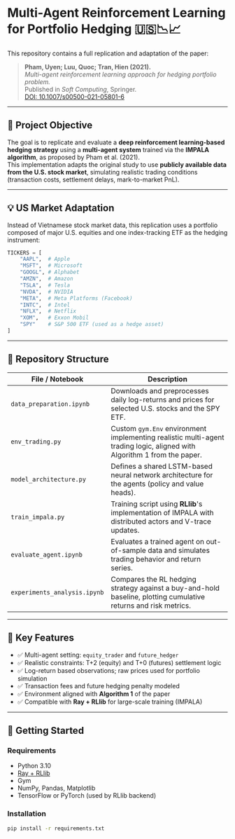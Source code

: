 # Multi-Agent Reinforcement Learning for Portfolio Hedging 🇺🇸📉📈

This repository contains a full replication and adaptation of the paper:

> **Pham, Uyen; Luu, Quoc; Tran, Hien (2021).**  
> *Multi-agent reinforcement learning approach for hedging portfolio problem.*  
> Published in _Soft Computing_, Springer.  
> [DOI: 10.1007/s00500-021-05801-6](https://doi.org/10.1007/s00500-021-05801-6)

---

## 🎯 Project Objective

The goal is to replicate and evaluate a **deep reinforcement learning-based hedging strategy** using a **multi-agent system** trained via the **IMPALA algorithm**, as proposed by Pham et al. (2021).  
This implementation adapts the original study to use **publicly available data from the U.S. stock market**, simulating realistic trading conditions (transaction costs, settlement delays, mark-to-market PnL).

---

## 💡 US Market Adaptation

Instead of Vietnamese stock market data, this replication uses a portfolio composed of major U.S. equities and one index-tracking ETF as the hedging instrument:

```python
TICKERS = [
    "AAPL",  # Apple
    "MSFT",  # Microsoft
    "GOOGL", # Alphabet
    "AMZN",  # Amazon
    "TSLA",  # Tesla
    "NVDA",  # NVIDIA
    "META",  # Meta Platforms (Facebook)
    "INTC",  # Intel
    "NFLX",  # Netflix
    "XOM",   # Exxon Mobil
    "SPY"    # S&P 500 ETF (used as a hedge asset)
]

```
---
## 📁 Repository Structure

| File / Notebook                | Description |
|-------------------------------|-------------|
| `data_preparation.ipynb`   |Downloads and preprocesses daily log-returns and prices for selected U.S. stocks and the SPY ETF. |
| `env_trading.py`           | Custom `gym.Env` environment implementing realistic multi-agent trading logic, aligned with Algorithm 1 from the paper. |
| `model_architecture.py`    | Defines a shared LSTM-based neural network architecture for the agents (policy and value heads). |
| `train_impala.py`          | Training script using **RLlib**'s implementation of IMPALA with distributed actors and V-trace updates. |
| `evaluate_agent.ipynb`     | Evaluates a trained agent on out-of-sample data and simulates trading behavior and return series. |
| `experiments_analysis.ipynb` | Compares the RL hedging strategy against a buy-and-hold baseline, plotting cumulative returns and risk metrics. |

---

## 🧠 Key Features

- ✅ Multi-agent setting: `equity_trader` and `future_hedger`
- ✅ Realistic constraints: T+2 (equity) and T+0 (futures) settlement logic
- ✅ Log-return based observations; raw prices used for portfolio simulation
- ✅ Transaction fees and future hedging penalty modeled
- ✅ Environment aligned with **Algorithm 1** of the paper
- ✅ Compatible with **Ray + RLlib** for large-scale training (IMPALA)

---

## 🚀 Getting Started

### Requirements

- Python 3.10
- [Ray + RLlib](https://docs.ray.io/en/latest/rllib/)
- Gym
- NumPy, Pandas, Matplotlib
- TensorFlow or PyTorch (used by RLlib backend)

### Installation

```bash
pip install -r requirements.txt


